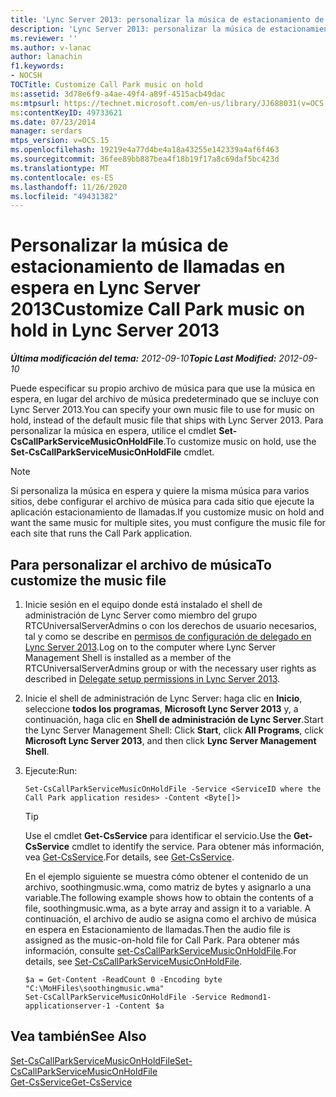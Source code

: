 ```yaml
---
title: 'Lync Server 2013: personalizar la música de estacionamiento de llamadas en espera'
description: 'Lync Server 2013: personalizar la música de estacionamiento de llamadas en espera.'
ms.reviewer: ''
ms.author: v-lanac
author: lanachin
f1.keywords:
- NOCSH
TOCTitle: Customize Call Park music on hold
ms:assetid: 3d78e6f9-a4ae-49f4-a89f-4515acb49dac
ms:mtpsurl: https://technet.microsoft.com/en-us/library/JJ688031(v=OCS.15)
ms:contentKeyID: 49733621
ms.date: 07/23/2014
manager: serdars
mtps_version: v=OCS.15
ms.openlocfilehash: 19219e4a77d4be4a18a43255e142339a4af6f463
ms.sourcegitcommit: 36fee89bb887bea4f18b19f17a8c69daf5bc423d
ms.translationtype: MT
ms.contentlocale: es-ES
ms.lasthandoff: 11/26/2020
ms.locfileid: "49431382"
---
```

# <a name="customize-call-park-music-on-hold-in-lync-server-2013"></a><span data-ttu-id="f40ea-103">Personalizar la música de estacionamiento de llamadas en espera en Lync Server 2013</span><span class="sxs-lookup"><span data-stu-id="f40ea-103">Customize Call Park music on hold in Lync Server 2013</span></span>

<div data-xmlns="http://www.w3.org/1999/xhtml">

<div class="topic" data-xmlns="http://www.w3.org/1999/xhtml" data-msxsl="urn:schemas-microsoft-com:xslt" data-cs="https://msdn.microsoft.com/">

<div data-asp="https://msdn2.microsoft.com/asp">



</div>

<div id="mainSection">

<div id="mainBody"><span data-ttu-id="f40ea-104">

<span> </span></span><span class="sxs-lookup"><span data-stu-id="f40ea-104">

<span> </span></span></span>

<span data-ttu-id="f40ea-105">_**Última modificación del tema:** 2012-09-10_</span><span class="sxs-lookup"><span data-stu-id="f40ea-105">_**Topic Last Modified:** 2012-09-10_</span></span>

<span data-ttu-id="f40ea-106">Puede especificar su propio archivo de música para que use la música en espera, en lugar del archivo de música predeterminado que se incluye con Lync Server 2013.</span><span class="sxs-lookup"><span data-stu-id="f40ea-106">You can specify your own music file to use for music on hold, instead of the default music file that ships with Lync Server 2013.</span></span> <span data-ttu-id="f40ea-107">Para personalizar la música en espera, utilice el cmdlet **Set-CsCallParkServiceMusicOnHoldFile**.</span><span class="sxs-lookup"><span data-stu-id="f40ea-107">To customize music on hold, use the **Set-CsCallParkServiceMusicOnHoldFile** cmdlet.</span></span>

<div>


> [!NOTE]  
> <span data-ttu-id="f40ea-108">Si personaliza la música en espera y quiere la misma música para varios sitios, debe configurar el archivo de música para cada sitio que ejecute la aplicación estacionamiento de llamadas.</span><span class="sxs-lookup"><span data-stu-id="f40ea-108">If you customize music on hold and want the same music for multiple sites, you must configure the music file for each site that runs the Call Park application.</span></span>



</div>

<div>

## <a name="to-customize-the-music-file"></a><span data-ttu-id="f40ea-109">Para personalizar el archivo de música</span><span class="sxs-lookup"><span data-stu-id="f40ea-109">To customize the music file</span></span>

1.  <span data-ttu-id="f40ea-110">Inicie sesión en el equipo donde está instalado el shell de administración de Lync Server como miembro del grupo RTCUniversalServerAdmins o con los derechos de usuario necesarios, tal y como se describe en [permisos de configuración de delegado en Lync Server 2013](lync-server-2013-delegate-setup-permissions.md).</span><span class="sxs-lookup"><span data-stu-id="f40ea-110">Log on to the computer where Lync Server Management Shell is installed as a member of the RTCUniversalServerAdmins group or with the necessary user rights as described in [Delegate setup permissions in Lync Server 2013](lync-server-2013-delegate-setup-permissions.md).</span></span>

2.  <span data-ttu-id="f40ea-111">Inicie el shell de administración de Lync Server: haga clic en **Inicio**, seleccione **todos los programas**, **Microsoft Lync Server 2013** y, a continuación, haga clic en **Shell de administración de Lync Server**.</span><span class="sxs-lookup"><span data-stu-id="f40ea-111">Start the Lync Server Management Shell: Click **Start**, click **All Programs**, click **Microsoft Lync Server 2013**, and then click **Lync Server Management Shell**.</span></span>

3.  <span data-ttu-id="f40ea-112">Ejecute:</span><span class="sxs-lookup"><span data-stu-id="f40ea-112">Run:</span></span>
    
        Set-CsCallParkServiceMusicOnHoldFile -Service <ServiceID where the Call Park application resides> -Content <Byte[]>
    
    <div>
    

    > [!TIP]  
    > <span data-ttu-id="f40ea-113">Use el cmdlet <STRONG>Get-CsService</STRONG> para identificar el servicio.</span><span class="sxs-lookup"><span data-stu-id="f40ea-113">Use the <STRONG>Get-CsService</STRONG> cmdlet to identify the service.</span></span> <span data-ttu-id="f40ea-114">Para obtener más información, vea <A href="https://docs.microsoft.com/powershell/module/skype/Get-CsService">Get-CsService</A>.</span><span class="sxs-lookup"><span data-stu-id="f40ea-114">For details, see <A href="https://docs.microsoft.com/powershell/module/skype/Get-CsService">Get-CsService</A>.</span></span>

    
    </div>
    
    <span data-ttu-id="f40ea-115">En el ejemplo siguiente se muestra cómo obtener el contenido de un archivo, soothingmusic.wma, como matriz de bytes y asignarlo a una variable.</span><span class="sxs-lookup"><span data-stu-id="f40ea-115">The following example shows how to obtain the contents of a file, soothingmusic.wma, as a byte array and assign it to a variable.</span></span> <span data-ttu-id="f40ea-116">A continuación, el archivo de audio se asigna como el archivo de música en espera en Estacionamiento de llamadas.</span><span class="sxs-lookup"><span data-stu-id="f40ea-116">Then the audio file is assigned as the music-on-hold file for Call Park.</span></span> <span data-ttu-id="f40ea-117">Para obtener más información, consulte [set-CsCallParkServiceMusicOnHoldFile](https://docs.microsoft.com/powershell/module/skype/Set-CsCallParkServiceMusicOnHoldFile).</span><span class="sxs-lookup"><span data-stu-id="f40ea-117">For details, see [Set-CsCallParkServiceMusicOnHoldFile](https://docs.microsoft.com/powershell/module/skype/Set-CsCallParkServiceMusicOnHoldFile).</span></span>
    
        $a = Get-Content -ReadCount 0 -Encoding byte "C:\MoHFiles\soothingmusic.wma"
        Set-CsCallParkServiceMusicOnHoldFile -Service Redmond1-applicationserver-1 -Content $a

</div>

<div>

## <a name="see-also"></a><span data-ttu-id="f40ea-118">Vea también</span><span class="sxs-lookup"><span data-stu-id="f40ea-118">See Also</span></span>


[<span data-ttu-id="f40ea-119">Set-CsCallParkServiceMusicOnHoldFile</span><span class="sxs-lookup"><span data-stu-id="f40ea-119">Set-CsCallParkServiceMusicOnHoldFile</span></span>](https://docs.microsoft.com/powershell/module/skype/Set-CsCallParkServiceMusicOnHoldFile)  
[<span data-ttu-id="f40ea-120">Get-CsService</span><span class="sxs-lookup"><span data-stu-id="f40ea-120">Get-CsService</span></span>](https://docs.microsoft.com/powershell/module/skype/Get-CsService)  
  

<span data-ttu-id="f40ea-121"></div>

</div>

<span> </span>

</div>

</div>

</span><span class="sxs-lookup"><span data-stu-id="f40ea-121"></div>

</div>

<span> </span>

</div>

</div>

</span></span></div>

